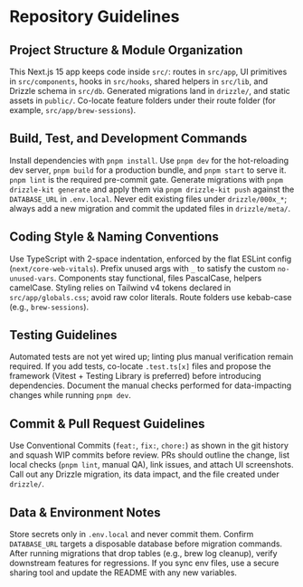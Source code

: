 # Repository Guidelines

## Project Structure & Module Organization
This Next.js 15 app keeps code inside `src/`: routes in `src/app`, UI primitives in `src/components`, hooks in `src/hooks`, shared helpers in `src/lib`, and Drizzle schema in `src/db`. Generated migrations land in `drizzle/`, and static assets in `public/`. Co-locate feature folders under their route folder (for example, `src/app/brew-sessions`).

## Build, Test, and Development Commands
Install dependencies with `pnpm install`. Use `pnpm dev` for the hot-reloading dev server, `pnpm build` for a production bundle, and `pnpm start` to serve it. `pnpm lint` is the required pre-commit gate. Generate migrations with `pnpm drizzle-kit generate` and apply them via `pnpm drizzle-kit push` against the `DATABASE_URL` in `.env.local`. Never edit existing files under `drizzle/000x_*`; always add a new migration and commit the updated files in `drizzle/meta/`.

## Coding Style & Naming Conventions
Use TypeScript with 2-space indentation, enforced by the flat ESLint config (`next/core-web-vitals`). Prefix unused args with `_` to satisfy the custom `no-unused-vars`. Components stay functional, files PascalCase, helpers camelCase. Styling relies on Tailwind v4 tokens declared in `src/app/globals.css`; avoid raw color literals. Route folders use kebab-case (e.g., `brew-sessions`).

## Testing Guidelines
Automated tests are not yet wired up; linting plus manual verification remain required. If you add tests, co-locate `.test.ts[x]` files and propose the framework (Vitest + Testing Library is preferred) before introducing dependencies. Document the manual checks performed for data-impacting changes while running `pnpm dev`.

## Commit & Pull Request Guidelines
Use Conventional Commits (`feat:`, `fix:`, `chore:`) as shown in the git history and squash WIP commits before review. PRs should outline the change, list local checks (`pnpm lint`, manual QA), link issues, and attach UI screenshots. Call out any Drizzle migration, its data impact, and the file created under `drizzle/`.

## Data & Environment Notes
Store secrets only in `.env.local` and never commit them. Confirm `DATABASE_URL` targets a disposable database before migration commands. After running migrations that drop tables (e.g., brew log cleanup), verify downstream features for regressions. If you sync env files, use a secure sharing tool and update the README with any new variables.
